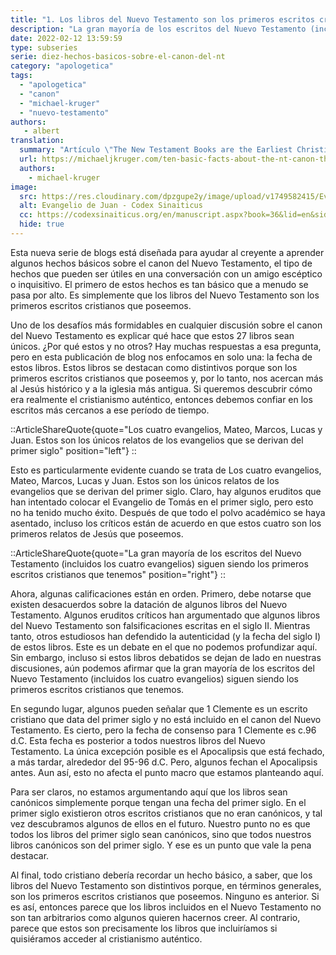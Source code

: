 ```yaml
---
title: "1. Los libros del Nuevo Testamento son los primeros escritos cristianos que tenemos"
description: "La gran mayoría de los escritos del Nuevo Testamento (incluidos los cuatro evangelios) siguen siendo los primeros escritos cristianos que tenemos"
date: 2022-02-12 13:59:59
type: subseries
serie: diez-hechos-basicos-sobre-el-canon-del-nt
category: "apologetica"
tags:
  - "apologetica"
  - "canon"
  - "michael-kruger"
  - "nuevo-testamento"
authors:
   - albert
translation:
  summary: "Artículo \"The New Testament Books are the Earliest Christian Writings We Possess\" escrito por Michael J. Kruger"
  url: https://michaeljkruger.com/ten-basic-facts-about-the-nt-canon-that-every-christian-should-memorize-1-the-new-testament-books-are-the-earliest-christian-writings-we-possess/
  authors:
    - michael-kruger
image:
  src: https://res.cloudinary.com/dpzgupe2y/image/upload/v1749582415/Evangeli-de-Juan-Griego-Papiro-1_m217sq.jpg
  alt: Evangelio de Juan - Codex Sinaiticus
  cc: https://codexsinaiticus.org/en/manuscript.aspx?book=36&lid=en&side=r&zoomSlider=0#36-1-1-5
  hide: true
---
```


Esta nueva serie de blogs está diseñada para ayudar al creyente a aprender algunos hechos básicos sobre el canon del Nuevo Testamento, el tipo de hechos que pueden ser útiles en una conversación con un amigo escéptico o inquisitivo. El primero de estos hechos es tan básico que a menudo se pasa por alto. Es simplemente que los libros del Nuevo Testamento son los primeros escritos cristianos que poseemos.


Uno de los desafíos más formidables en cualquier discusión sobre el canon del Nuevo Testamento es explicar qué hace que estos 27 libros sean únicos. ¿Por qué estos y no otros? Hay muchas respuestas a esa pregunta, pero en esta publicación de blog nos enfocamos en solo una: la fecha de estos libros. Estos libros se destacan como distintivos porque son los primeros escritos cristianos que poseemos y, por lo tanto, nos acercan más al Jesús histórico y a la iglesia más antigua. Si queremos descubrir cómo era realmente el cristianismo auténtico, entonces debemos confiar en los escritos más cercanos a ese período de tiempo.

::ArticleShareQuote{quote="Los cuatro evangelios, Mateo, Marcos, Lucas y Juan. Estos son los únicos relatos de los evangelios que se derivan del primer siglo" position="left"}
::

Esto es particularmente evidente cuando se trata de Los cuatro evangelios, Mateo, Marcos, Lucas y Juan. Estos son los únicos relatos de los evangelios que se derivan del primer siglo. Claro, hay algunos eruditos que han intentado colocar el Evangelio de Tomás en el primer siglo, pero esto no ha tenido mucho éxito. Después de que todo el polvo académico se haya asentado, incluso los críticos están de acuerdo en que estos cuatro son los primeros relatos de Jesús que poseemos.

::ArticleShareQuote{quote="La gran mayoría de los escritos del Nuevo Testamento (incluidos los cuatro evangelios) siguen siendo los primeros escritos cristianos que tenemos" position="right"}
::

Ahora, algunas calificaciones están en orden. Primero, debe notarse que existen desacuerdos sobre la datación de algunos libros del Nuevo Testamento. Algunos eruditos críticos han argumentado que algunos libros del Nuevo Testamento son falsificaciones escritas en el siglo II. Mientras tanto, otros estudiosos han defendido la autenticidad (y la fecha del siglo I) de estos libros. Este es un debate en el que no podemos profundizar aquí. Sin embargo, incluso si estos libros debatidos se dejan de lado en nuestras discusiones, aún podemos afirmar que la gran mayoría de los escritos del Nuevo Testamento (incluidos los cuatro evangelios) siguen siendo los primeros escritos cristianos que tenemos.

En segundo lugar, algunos pueden señalar que 1 Clemente es un escrito cristiano que data del primer siglo y no está incluido en el canon del Nuevo Testamento. Es cierto, pero la fecha de consenso para 1 Clemente es c.96 d.C. Esta fecha es posterior a todos nuestros libros del Nuevo Testamento. La única excepción posible es el Apocalipsis que está fechado, a más tardar, alrededor del 95-96 d.C. Pero, algunos fechan el Apocalipsis antes. Aun así, esto no afecta el punto macro que estamos planteando aquí.

Para ser claros, no estamos argumentando aquí que los libros sean canónicos simplemente porque tengan una fecha del primer siglo. En el primer siglo existieron otros escritos cristianos que no eran canónicos, y tal vez descubramos algunos de ellos en el futuro. Nuestro punto no es que todos los libros del primer siglo sean canónicos, sino que todos nuestros libros canónicos son del primer siglo. Y ese es un punto que vale la pena destacar.

Al final, todo cristiano debería recordar un hecho básico, a saber, que los libros del Nuevo Testamento son distintivos porque, en términos generales, son los primeros escritos cristianos que poseemos. Ninguno es anterior. Si es así, entonces parece que los libros incluidos en el Nuevo Testamento no son tan arbitrarios como algunos quieren hacernos creer. Al contrario, parece que estos son precisamente los libros que incluiríamos si quisiéramos acceder al cristianismo auténtico.
